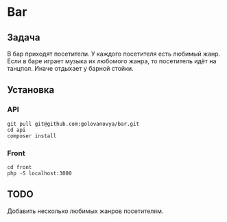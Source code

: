 # Bar

## Задача

В бар приходят посетители. У каждого посетителя есть любимый жанр. Если в баре играет музыка их любомого жанра, то посетитель идёт на танцпол. Иначе отдыхает у барной стойки.

## Установка

### API

    git pull git@github.com:golovanovya/bar.git
    cd api
    composer install

### Front

    cd front
    php -S localhost:3000

## TODO

Добавить несколько любимых жанров посетителям.
